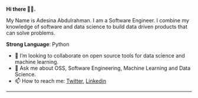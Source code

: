 **Hi there 👋🏾.**

My Name is Adesina Abdulrahman. I am a Software Engineer. I combine my knowledge of software and data science to build data driven products that can solve problems.

**Strong Language**: Python

- 👯 I’m looking to collaborate on open source tools for data science and machine learning.
- 💬 Ask me about OSS, Software Engineering, Machine Learning and Data Science.
- 📫 How to reach me: [Twitter](https://www.twitter.com/AdesinaAbdulra9), [Linkedin](https://www.linkedin.com/in/adesinaabdulrahman)

___________________________________________________________________________________________________________________________________________________________________________________

